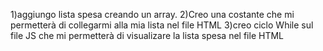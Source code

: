 1)aggiungo lista spesa creando un array.
2)Creo una costante che mi permetterà di collegarmi alla mia lista nel file HTML
3)creo ciclo While sul file JS che mi permetterà di visualizare la lista spesa nel file HTML 